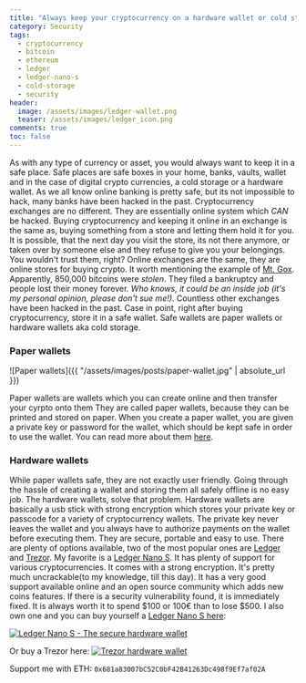 ```yaml
---
title: "Always keep your cryptocurrency on a hardware wallet or cold storage - Not on exchanges!"
category: Security
tags: 
  - cryptocurrency
  - bitcoin
  - ethereum
  - ledger
  - ledger-nano-s
  - cold-storage
  - security
header:
  image: /assets/images/ledger-wallet.png
  teaser: /assets/images/ledger_icon.png  
comments: true
toc: false
---
```



As with any type of currency or asset, you would always want to keep it in a safe place. Safe places are safe boxes in your home, banks, vaults, wallet and in the case of digital crypto currencies, a cold storage or a hardware wallet. As we all know online banking is pretty safe, but its not impossible to hack, many banks have been hacked in the past. Cryptocurrency exchanges are no different. They are essentially online system which *CAN* be hacked. Buying cryptocurrency and keeping it online in an exchange is the same as, buying something from a store and letting them hold it for you. It is possible, that the next day you visit the store, its not there anymore, or taken over by someone else and they refuse to give you your belongings. You wouldn't trust them, right? Online exchanges are the same, they are online stores for buying crypto. It worth mentioning the example of [Mt. Gox](https://en.wikipedia.org/wiki/Mt._Gox). Apparently, 850,000 bitcoins were *stolen*. They filed a bankruptcy   and people lost their money forever. *Who knows, it could be an inside job (it's my personal opinion, please don't sue me!)*. Countless other exchanges have been hacked in the past. Case in point, right after buying cryptocurrency, store it in a safe wallet. Safe wallets are paper wallets or hardware wallets aka cold storage.

### Paper wallets

![Paper wallets]({{ "/assets/images/posts/paper-wallet.jpg" | absolute_url }})

Paper wallets are wallets which you can create online and then transfer your cyrpto onto them They are called paper wallets, because they can be printed and stored on paper. When you create a paper wallet, you are given a private key or password for the wallet, which should be kept safe in order to use the wallet. You can read more about them [here](https://en.bitcoin.it/wiki/Paper_wallet). 

### Hardware wallets

While paper wallets safe, they are not exactly user friendly. Going through the hassle of creating a wallet and storing them all safely offline is no easy job. The hardware wallets, solve that problem. Hardware wallets are basically a usb stick with strong encryption which stores your private key or passcode for a variety of cryptocurrency wallets. The private key never leaves the wallet and you always have to authorize payments on the wallet before executing them. They are secure, portable and easy to use. There are plenty of options available, two of the most popular ones are [Ledger](https://www.ledger.com?r=febd7201637a) and [Trezor](https://shop.trezor.io/?a=arshadmehmood.com). My favorite is a [Ledger Nano S](https://www.ledger.com?r=febd7201637a). It has plenty of support for various cryptocurrencies. It comes with a strong encryption. It's pretty much uncrackable(to my knowledge, till this day). It has a very good support available online and an open source community which adds new coins features. If there is a security vulnerability found, it is immediately fixed. It is always worth it to spend $100 or 100€ than to lose $500. I also own one and you can buy yourself a [Ledger Nano S here](https://www.ledger.com?r=febd7201637a):

[![Ledger Nano S - The secure hardware wallet](https://www.ledgerwallet.com/images/promo/nano-s/ledger_nano-s_8-5-0x4-2-0.jpg)](https://www.ledger.com?r=febd7201637a)

Or buy a Trezor here:
[![Trezor hardware wallet](https://trezor.io/static/images/devices.webp)](https://shop.trezor.io/?a=arshadmehmood.com)

Support me with ETH: `0x681a83007bC52C0bF42B41263Dc498f9Ef7af02A` 
